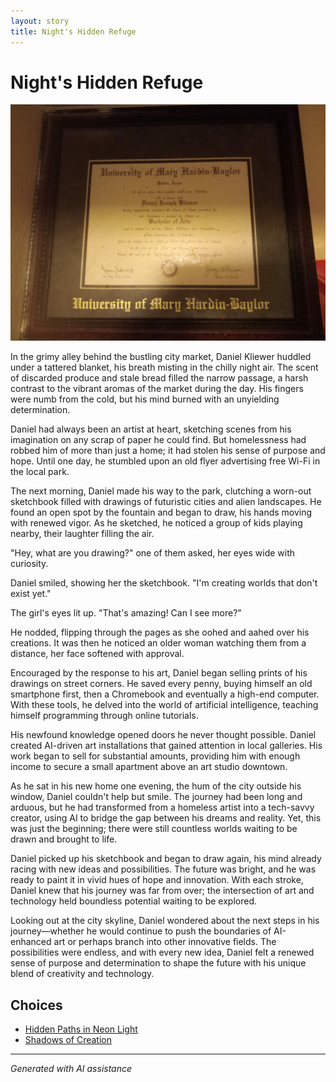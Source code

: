 ```yaml
---
layout: story
title: Night's Hidden Refuge
---
```


# Night's Hidden Refuge

![Night's Hidden Refuge](/input_images/20221010_111253.jpg)

In the grimy alley behind the bustling city market, Daniel Kliewer huddled under a tattered blanket, his breath misting in the chilly night air. The scent of discarded produce and stale bread filled the narrow passage, a harsh contrast to the vibrant aromas of the market during the day. His fingers were numb from the cold, but his mind burned with an unyielding determination.

Daniel had always been an artist at heart, sketching scenes from his imagination on any scrap of paper he could find. But homelessness had robbed him of more than just a home; it had stolen his sense of purpose and hope. Until one day, he stumbled upon an old flyer advertising free Wi-Fi in the local park.

The next morning, Daniel made his way to the park, clutching a worn-out sketchbook filled with drawings of futuristic cities and alien landscapes. He found an open spot by the fountain and began to draw, his hands moving with renewed vigor. As he sketched, he noticed a group of kids playing nearby, their laughter filling the air.

"Hey, what are you drawing?" one of them asked, her eyes wide with curiosity.

Daniel smiled, showing her the sketchbook. "I'm creating worlds that don't exist yet."

The girl's eyes lit up. "That's amazing! Can I see more?"

He nodded, flipping through the pages as she oohed and aahed over his creations. It was then he noticed an older woman watching them from a distance, her face softened with approval.

Encouraged by the response to his art, Daniel began selling prints of his drawings on street corners. He saved every penny, buying himself an old smartphone first, then a Chromebook and eventually a high-end computer. With these tools, he delved into the world of artificial intelligence, teaching himself programming through online tutorials.

His newfound knowledge opened doors he never thought possible. Daniel created AI-driven art installations that gained attention in local galleries. His work began to sell for substantial amounts, providing him with enough income to secure a small apartment above an art studio downtown.

As he sat in his new home one evening, the hum of the city outside his window, Daniel couldn't help but smile. The journey had been long and arduous, but he had transformed from a homeless artist into a tech-savvy creator, using AI to bridge the gap between his dreams and reality. Yet, this was just the beginning; there were still countless worlds waiting to be drawn and brought to life.

Daniel picked up his sketchbook and began to draw again, his mind already racing with new ideas and possibilities. The future was bright, and he was ready to paint it in vivid hues of hope and innovation. With each stroke, Daniel knew that his journey was far from over; the intersection of art and technology held boundless potential waiting to be explored.

Looking out at the city skyline, Daniel wondered about the next steps in his journey—whether he would continue to push the boundaries of AI-enhanced art or perhaps branch into other innovative fields. The possibilities were endless, and with every new idea, Daniel felt a renewed sense of purpose and determination to shape the future with his unique blend of creativity and technology.


## Choices

* [Hidden Paths in Neon Light](/_stories/20221014_124553)
* [Shadows of Creation](/_stories/477493740_596522203209143_8128024935578485345_n)


---
*Generated with AI assistance*

